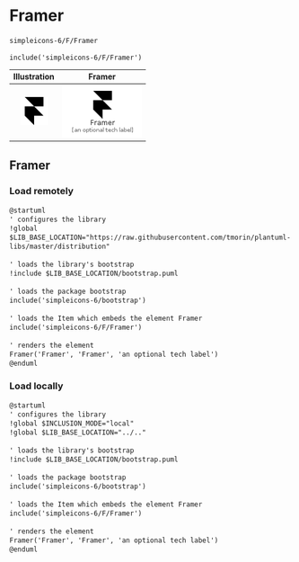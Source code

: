 # Framer


```text
simpleicons-6/F/Framer
```

```text
include('simpleicons-6/F/Framer')
```



| Illustration | Framer |
| :---: | :---: |
| ![illustration for Illustration](../../simpleicons-6/F/Framer.png) | ![illustration for Framer](../../simpleicons-6/F/Framer.Local.png) |




## Framer

### Load remotely
```plantuml
@startuml
' configures the library
!global $LIB_BASE_LOCATION="https://raw.githubusercontent.com/tmorin/plantuml-libs/master/distribution"

' loads the library's bootstrap
!include $LIB_BASE_LOCATION/bootstrap.puml

' loads the package bootstrap
include('simpleicons-6/bootstrap')

' loads the Item which embeds the element Framer
include('simpleicons-6/F/Framer')

' renders the element
Framer('Framer', 'Framer', 'an optional tech label')
@enduml
```

### Load locally
```plantuml
@startuml
' configures the library
!global $INCLUSION_MODE="local"
!global $LIB_BASE_LOCATION="../.."

' loads the library's bootstrap
!include $LIB_BASE_LOCATION/bootstrap.puml

' loads the package bootstrap
include('simpleicons-6/bootstrap')

' loads the Item which embeds the element Framer
include('simpleicons-6/F/Framer')

' renders the element
Framer('Framer', 'Framer', 'an optional tech label')
@enduml
```

